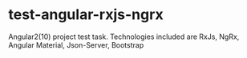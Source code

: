 # test-angular-rxjs-ngrx
Angular2(10) project test task. Technologies included are RxJs, NgRx, Angular Material, Json-Server, Bootstrap
